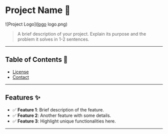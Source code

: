 # Project Name 🚀

![Project Logo]([logo](https://github.com/user-attachments/assets/43c9be5a-d060-429e-b469-6e39047246cb)
logo.png)

> A brief description of your project. Explain its purpose and the problem it solves in 1-2 sentences.

---

## Table of Contents 📑
- [License](#license-)
- [Contact](#contact-)

---

## Features ✨
- ✅ **Feature 1**: Brief description of the feature.
- ✅ **Feature 2**: Another feature with some details.
- ✅ **Feature 3**: Highlight unique functionalities here.

---
